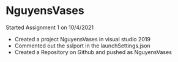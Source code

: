 # NguyensVases

Started Assignment 1 on 10/4/2021

- Created a project NguyensVases in visual studio 2019
- Commented out the sslport in the launchSettings.json
- Created a Repository on Github and pushed as NguyensVases 
